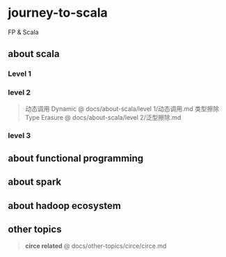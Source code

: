 # journey-to-scala 
FP &amp; Scala

## about scala

### Level 1
### level 2
>  动态调用 Dynamic @ docs/about-scala/level 1/动态调用.md
>  类型擦除 Type Erasure @ docs/about-scala/level 2/泛型擦除.md
### level 3

## about functional programming

## about spark

## about hadoop ecosystem 

## other topics

> **circe related**  @ docs/other-topics/circe/circe.md

